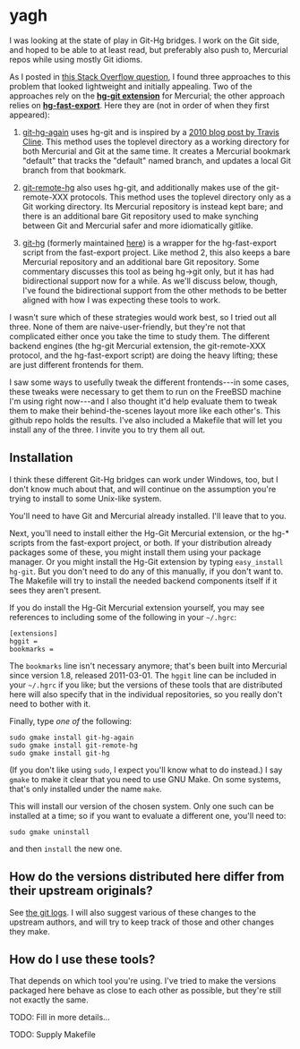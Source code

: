 yagh
====

I was looking at the state of play in Git-Hg bridges. I work on the Git side, and hoped to be able to at least read, but preferably also push to, Mercurial repos while using mostly Git idioms.

As I posted in [this Stack Overflow question](http://stackoverflow.com/a/11178693/272427), I found three approaches to this problem that looked lightweight and initially appealing. Two of the approaches rely on the [**hg-git extension**](http://hg-git.github.com/) for Mercurial; the other approach relies on [**hg-fast-export**](http://repo.or.cz/w/fast-export.git). Here they are (not in order of when they first appeared):

  1. [git-hg-again](https://github.com/abourget/git-hg-again) uses hg-git and is inspired by a [2010 blog post by Travis Cline](http://traviscline.com/blog/2010/04/27/using-hg-git-to-work-in-git-and-push-to-hg/). This method uses the toplevel directory as a working directory for both Mercurial and Git at the same time. It creates a Mercurial bookmark "default" that tracks the "default" named branch, and updates a local Git branch from that bookmark. 

  2. [git-remote-hg](https://github.com/rfk/git-remote-hg) also uses hg-git, and additionally makes use of the git-remote-XXX protocols. This method uses the toplevel directory only as a Git working directory. Its Mercurial repository is instead kept bare; and there is an additional bare Git repository used to make synching between Git and Mercurial safer and more idiomatically gitlike.

  3. [git-hg](https://github.com/cosmin/git-hg) (formerly maintained [here](https://github.com/offbytwo/git-hg)) is a wrapper for the hg-fast-export script from the fast-export project. Like method 2, this also keeps a bare Mercurial repository and an additional bare Git repository. Some commentary discusses this tool as being hg->git only, but it has had bidirectional support now for a while. As we'll discuss below, though, I've found the bidirectional support from the other methods to be better aligned with how I was expecting these tools to work.

I wasn't sure which of these strategies would work best, so I tried out all three. None of them are naive-user-friendly, but they're not that complicated either once you take the time to study them. The different backend engines (the hg-git Mercurial extension, the git-remote-XXX protocol, and the hg-fast-export script) are doing the heavy lifting; these are just different frontends for them.

I saw some ways to usefully tweak the different frontends---in some cases, these tweaks were necessary to get them to run on the FreeBSD machine I'm using right now---and I also thought it'd help evaluate them to tweak them to make their behind-the-scenes layout more like each other's. This github repo holds the results. I've also included a Makefile that will let you install any of the three. I invite you to try them all out.

Installation
------------

I think these different Git-Hg bridges can work under Windows, too, but I don't know much about that, and will continue on the assumption you're trying to install to some Unix-like system.

You'll need to have Git and Mercurial already installed. I'll leave that to you.

Next, you'll need to install either the Hg-Git Mercurial extension, or the hg-* scripts from the fast-export project, or both. If your distribution already packages some of these, you might install them using your package manager. Or you might install the Hg-Git extension by typing `easy_install hg-git`. But you don't need to do 
 any of this manually, if you don't want to. The Makefile will try to install the needed backend components itself if it sees they aren't present.

If you do install the Hg-Git Mercurial extension yourself, you may see references to including some of the following in your `~/.hgrc`:

    [extensions]
    hggit = 
    bookmarks =

The `bookmarks` line isn't necessary anymore; that's been built into Mercurial since version 1.8, released 2011-03-01. The `hggit` line can be included in your `~/.hgrc` if you like; but the versions of these tools that are distributed here will also specify that in the individual repositories, so you really don't need to bother with it.

Finally, type *one of* the following:

    sudo gmake install git-hg-again
    sudo gmake install git-remote-hg
    sudo gmake install git-hg

(If you don't like using `sudo`, I expect you'll know what to do instead.) I say `gmake` to make it clear that you need to use GNU Make. On some systems, that's only installed under the name `make`.

This will install our version of the chosen system. Only one such can be installed at a time; so if you want to evaluate a different one, you'll need to:

    sudo gmake uninstall

and then `install` the new one.


How do the versions distributed here differ from their upstream originals?
--------------------------------------------------------------------------

See [the git logs](https://github.com/dubiousjim/yagh/commits/master). I will also suggest various of these changes to the upstream authors, and will try to keep track of those and other changes they make.


How do I use these tools?
-------------------------

That depends on which tool you're using. I've tried to make the versions packaged here behave as close to each other as possible, but they're still not exactly the same.

TODO: Fill in more details...

TODO: Supply Makefile

